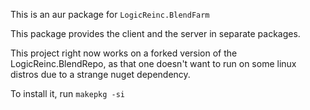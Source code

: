 This is an aur package for `LogicReinc.BlendFarm`

This package provides the client and the server in separate packages.

This project right now works on a forked version of the LogicReinc.BlendRepo, as that one doesn't want to run on some linux distros due to a strange nuget dependency.

To install it, run `makepkg -si`


